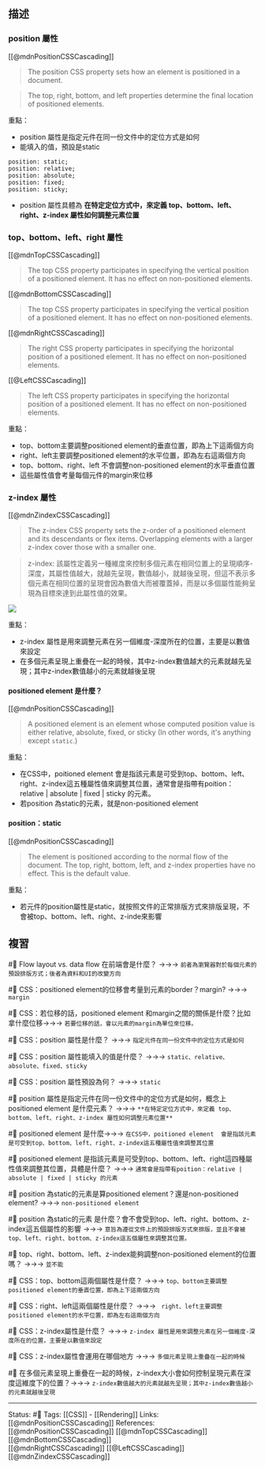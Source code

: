 ## 描述


### position 屬性
[[@mdnPositionCSSCascading]]
> The position CSS property sets how an element is positioned in a document. 

> The top, right, bottom, and left properties determine the final location of positioned elements.

重點：
- position 屬性是指定元件在同一份文件中的定位方式是如何
- 能填入的值，預設是static
```
position: static;
position: relative;
position: absolute;
position: fixed;
position: sticky;
```
- position 屬性具體為 **在特定定位方式中，來定義 top、bottom、left、right、z-index 屬性如何調整元素位置**

### top、bottom、left、right 屬性
[[@mdnTopCSSCascading]]
> The top CSS property participates in specifying the vertical position of a positioned element. It has no effect on non-positioned elements.

[[@mdnBottomCSSCascading]]  
> The top CSS property participates in specifying the vertical position of a positioned element. It has no effect on non-positioned elements.

[[@mdnRightCSSCascading]]
> The right CSS property participates in specifying the horizontal position of a positioned element. It has no effect on non-positioned elements.

[[@LeftCSSCascading]]
> The left CSS property participates in specifying the horizontal position of a positioned element. It has no effect on non-positioned elements.

重點：
- top、bottom主要調整positioned element的垂直位置，即為上下這兩個方向
- right、left主要調整positioned element的水平位置，即為左右這兩個方向
- top、bottom、right、left 不會調整non-positioned element的水平垂直位置
- 這些屬性值會考量每個元件的margin來位移

### z-index  屬性
[[@mdnZindexCSSCascading]]
> The z-index CSS property sets the z-order of a positioned element and its descendants or flex items. Overlapping elements with a larger z-index cover those with a smaller one.

> z-index: 該屬性定義另一種維度來控制多個元素在相同位置上的呈現順序-深度，其屬性值越大，就越先呈現，數值越小，就越後呈現，但這不表示多個元素在相同位置的呈現會因為數值大而被覆蓋掉，而是以多個屬性能夠呈現為目標來達到此屬性值的效果。

  

![](https://res.cloudinary.com/dqfxgtyoi/image/upload/v1629726946/blog/htmlPosition/zIndexFromAC_vhpa0z.png)

  

重點：
- z-index 屬性是用來調整元素在另一個維度-深度所在的位置，主要是以數值來設定
- 在多個元素呈現上重疊在一起的時候，其中z-index數值越大的元素就越先呈現；其中z-index數值越小的元素就越後呈現


#### positioned element 是什麼？
[[@mdnPositionCSSCascading]]
> A positioned element is an element whose computed position value is either relative, absolute, fixed, or sticky (In other words, it's anything except `static`.)

重點：
- 在CSS中，poitioned element  會是指該元素是可受到top、bottom、left、right、z-index這五種屬性值來調整其位置，通常會是指帶有poition：relative | absolute | fixed | sticky 的元素。
- 若position 為static的元素，就是non-positioned element


#### position：static
[[@mdnPositionCSSCascading]]
> The element is positioned according to the normal flow of the document. The top, right, bottom, left, and z-index properties have no effect. This is the default value.


重點：
- 若元件的position屬性是static，就按照文件的正常排版方式來排版呈現，不會被top、bottom、left、right、z-inde來影響

## 複習

#🧠 Flow layout vs. data flow 在前端會是什麼？ ->->-> `前者為瀏覽器對於每個元素的預設排版方式；後者為資料和UI的改變方向`
<!--SR:!2023-02-01,46,229-->

#🧠 CSS：positioned element的位移會考量到元素的border？margin? ->->-> `margin`
<!--SR:!2023-06-06,165,250-->

#🧠 CSS：若位移的話，positioned element 和margin之間的關係是什麼？比如拿什麼位移->->-> `若要位移的話，會以元素的margin為單位來位移。`
<!--SR:!2023-01-01,73,250-->

#🧠 CSS：position 屬性是什麼？ ->->-> `指定元件在同一份文件中的定位方式是如何`
<!--SR:!2022-12-29,71,250-->

#🧠 CSS：position 屬性能填入的值是什麼？ ->->-> `static、relative、absolute、fixed、sticky`
<!--SR:!2023-01-01,74,250-->

#🧠 CSS：position 屬性預設為何？ ->->-> `static`
<!--SR:!2022-12-30,72,250-->

#🧠 position 屬性是指定元件在同一份文件中的定位方式是如何，概念上positioned element 是什麼元素？ ->->-> `**在特定定位方式中，來定義 top、bottom、left、right、z-index 屬性如何調整元素位置**`
<!--SR:!2023-03-05,105,249-->


#🧠 positioned element 是什麼->->-> `在CSS中，poitioned element  會是指該元素是可受到top、bottom、left、right、z-index這五種屬性值來調整其位置`
<!--SR:!2023-01-01,74,250-->

#🧠 positioned element 是指該元素是可受到top、bottom、left、right這四種屬性值來調整其位置，具體是什麼？ ->->-> `通常會是指帶有poition：relative | absolute | fixed | sticky 的元素`
<!--SR:!2023-01-15,75,230-->

#🧠 position 為static的元素是算positioned element？還是non-positioned element?  ->->-> `non-positioned element`
<!--SR:!2022-12-28,70,250-->

#🧠 position 為static的元素 是什麼？會不會受到top、left、right、bottom、z-index這五個屬性的影響 ->->-> `意旨為遵從文件上的預設排版方式來排版，並且不會被top、left、right、bottom、z-index這五個屬性來調整其位置。`
<!--SR:!2023-01-01,74,250-->

#🧠 top、right、bottom、left、z-index能夠調整non-positioned element的位置嗎？ ->->-> `並不能`
<!--SR:!2023-06-13,170,250-->

#🧠 CSS：top、bottom這兩個屬性是什麼？ ->->-> `top、bottom主要調整positioned element的垂直位置，即為上下這兩個方向`
<!--SR:!2022-12-31,73,250-->

#🧠 CSS：right、left這兩個屬性是什麼？ ->->-> ` right、left主要調整positioned element的水平位置，即為左右這兩個方向`
<!--SR:!2022-12-27,70,250-->


#🧠 CSS：z-index屬性是什麼？ ->->-> `z-index 屬性是用來調整元素在另一個維度-深度所在的位置，主要是以數值來設定`
<!--SR:!2023-01-01,74,250-->

#🧠 CSS：z-index屬性會運用在哪個地方 ->->-> `多個元素呈現上重疊在一起的時候`
<!--SR:!2023-01-01,74,250-->

#🧠 在多個元素呈現上重疊在一起的時候，z-index大小會如何控制呈現元素在深度這維度下的位置？->->-> `z-index數值越大的元素就越先呈現；其中z-index數值越小的元素就越後呈現`
<!--SR:!2022-12-26,69,250-->


---
Status: #🌱 
Tags:
[[CSS]] - [[Rendering]]
Links:
[[@mdnPositionCSSCascading]]
References:
[[@mdnPositionCSSCascading]]
[[@mdnTopCSSCascading]]
[[@mdnBottomCSSCascading]]  
[[@mdnRightCSSCascading]]
[[@LeftCSSCascading]]
[[@mdnZindexCSSCascading]]

